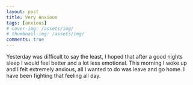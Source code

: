```yaml
---
layout: post
title: Very Anxious
tags: [anxious]
# cover-img: /assets/img/
# thumbnail-img: /assets/img/
comments: true
---
```

Yesterday was difficult to say the least, I hoped that after a good nights sleep I would feel better and a lot less emotional. This morning I woke up and I felt extremely anxious, all I wanted to do was leave and go home. I have been fighting that feeling all day.
